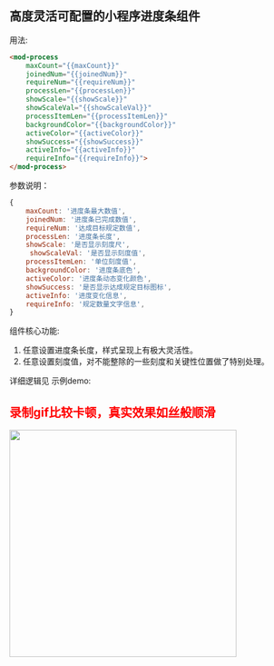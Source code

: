 ## 高度灵活可配置的小程序进度条组件

用法:

```html
<mod-process 
    maxCount="{{maxCount}}" 
    joinedNum="{{joinedNum}}" 
    requireNum="{{requireNum}}" 
    processLen="{{processLen}}" 
    showScale="{{showScale}}" 
    showScaleVal="{{showScaleVal}}" 
    processItemLen="{{processItemLen}}"
    backgroundColor="{{backgroundColor}}" 
    activeColor="{{activeColor}}"
    showSuccess="{{showSuccess}}"
    activeInfo="{{activeInfo}}" 
    requireInfo="{{requireInfo}}">
</mod-process>
```

参数说明：

```javascript
{
    maxCount: '进度条最大数值',
    joinedNum: '进度条已完成数值',
    requireNum: '达成目标规定数值',
    processLen: '进度条长度',
    showScale: '是否显示刻度尺',
     showScaleVal: '是否显示刻度值',
    processItemLen: '单位刻度值',
    backgroundColor: '进度条底色',
    activeColor: '进度条动态变化颜色',
    showSuccess: '是否显示达成规定目标图标',
    activeInfo: '进度变化信息',
    requireInfo: '规定数量文字信息',
}
```

组件核心功能:

1. 任意设置进度条长度，样式呈现上有极大灵活性。
2. 任意设置刻度值，对不能整除的一些刻度和关键性位置做了特别处理。

详细逻辑见 示例demo:
## <span style="color: #f00">录制gif比较卡顿，真实效果如丝般顺滑</span>
<image style="width: 400px;" src="./process.gif"/>
